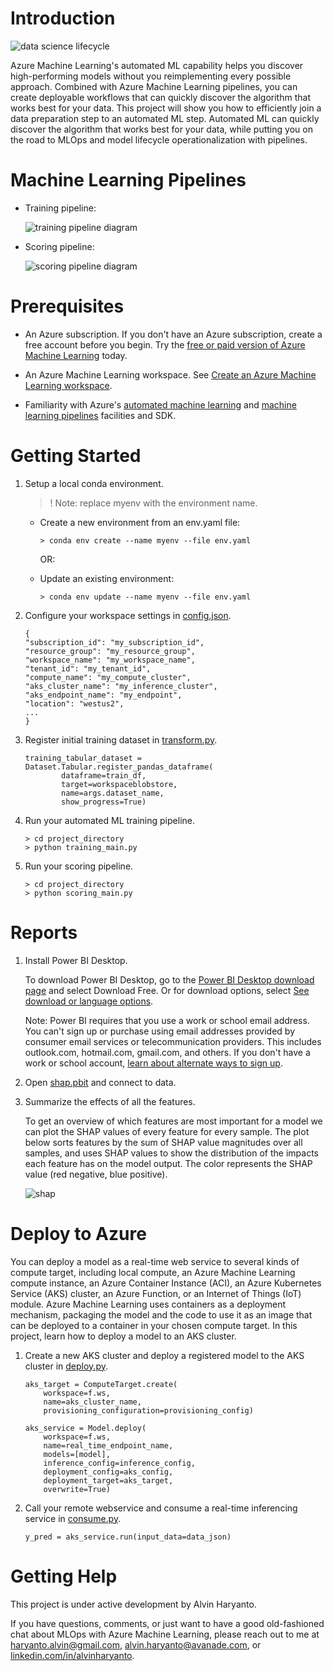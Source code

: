# Introduction
![data science lifecycle](media/data_science_lifecycle.png)

Azure Machine Learning's automated ML capability helps you discover high-performing models without you reimplementing every possible approach. Combined with Azure Machine Learning pipelines, you can create deployable workflows that can quickly discover the algorithm that works best for your data. This project will show you how to efficiently join a data preparation step to an automated ML step. Automated ML can quickly discover the algorithm that works best for your data, while putting you on the road to MLOps and model lifecycle operationalization with pipelines.

# Machine Learning Pipelines
* Training pipeline:

    ![training pipeline diagram](media/training_pipeline.png)

* Scoring pipeline:
    
    ![scoring pipeline diagram](media/scoring_pipeline.png)

# Prerequisites

* An Azure subscription. If you don't have an Azure subscription, create a free account before you begin. Try the [free or paid version of Azure Machine Learning](https://azure.microsoft.com/free/) today.

* An Azure Machine Learning workspace. See [Create an Azure Machine Learning workspace](https://docs.microsoft.com/en-us/azure/machine-learning/how-to-manage-workspace?tabs=python).  

* Familiarity with Azure's [automated machine learning](https://docs.microsoft.com/en-us/azure/machine-learning/concept-automated-ml) and [machine learning pipelines](https://docs.microsoft.com/en-us/azure/machine-learning/concept-ml-pipelines) facilities and SDK.

# Getting Started
1. Setup a local conda environment.

    > ! Note: replace myenv with the environment name.
    - Create a new environment from an env.yaml file:

        `> conda env create --name myenv --file env.yaml`
    
        OR:
    - Update an existing environment:

        `> conda env update --name myenv --file env.yaml`

2. Configure your workspace settings in [config.json](config.json).

    ```
    {
    "subscription_id": "my_subscription_id",
    "resource_group": "my_resource_group",
    "workspace_name": "my_workspace_name",
    "tenant_id": "my_tenant_id",
    "compute_name": "my_compute_cluster",
    "aks_cluster_name": "my_inference_cluster",
    "aks_endpoint_name": "my_endpoint",
    "location": "westus2",
    ...
    }
    ```

3. Register initial training dataset in [transform.py](src/training_pipes/transform/transform.py).
    ```
    training_tabular_dataset = Dataset.Tabular.register_pandas_dataframe(
            dataframe=train_df,
            target=workspaceblobstore,
            name=args.dataset_name,
            show_progress=True)
    ```

4. Run your automated ML training pipeline.

    ```
    > cd project_directory
    > python training_main.py
    ```

5. Run your scoring pipeline.

    ```
    > cd project_directory
    > python scoring_main.py
    ```

# Reports
1. Install Power BI Desktop.

    To download Power BI Desktop, go to the [Power BI Desktop download page](https://powerbi.microsoft.com/desktop) and select Download Free. Or for download options, select [See download or language options](https://www.microsoft.com/download/details.aspx?id=58494).

    Note: Power BI requires that you use a work or school email address. You can't sign up or purchase using email addresses provided by consumer email services or telecommunication providers. This includes outlook.com, hotmail.com, gmail.com, and others. If you don't have a work or school account, [learn about alternate ways to sign up](https://docs.microsoft.com/en-us/power-bi/enterprise/service-admin-signing-up-for-power-bi-with-a-new-office-365-trial).

2. Open [shap.pbit](reports/shap.pbit) and connect to data.

3. Summarize the effects of all the features.

    To get an overview of which features are most important for a model we can plot the SHAP values of every feature for every sample. The plot below sorts features by the sum of SHAP value magnitudes over all samples, and uses SHAP values to show the distribution of the impacts each feature has on the model output. The color represents the SHAP value (red negative, blue positive).

    ![shap](media/shap.png)

# Deploy to Azure
You can deploy a model as a real-time web service to several kinds of compute target, including local compute, an Azure Machine Learning compute instance, an Azure Container Instance (ACI), an Azure Kubernetes Service (AKS) cluster, an Azure Function, or an Internet of Things (IoT) module. Azure Machine Learning uses containers as a deployment mechanism, packaging the model and the code to use it as an image that can be deployed to a container in your chosen compute target. In this project, learn how to deploy a model to an AKS cluster.

1. Create a new AKS cluster and deploy a registered  model to the AKS cluster in [deploy.py](src/deployment/deploy.py).

    ```
    aks_target = ComputeTarget.create(
        workspace=f.ws,
        name=aks_cluster_name,
        provisioning_configuration=provisioning_config)
    ```

    ```
    aks_service = Model.deploy(
        workspace=f.ws,
        name=real_time_endpoint_name,
        models=[model],
        inference_config=inference_config,
        deployment_config=aks_config,
        deployment_target=aks_target,
        overwrite=True)
    ```

2. Call your remote webservice and consume a real-time inferencing service in [consume.py](src/deployment/consume.py).

    ```
    y_pred = aks_service.run(input_data=data_json)
    ```

# Getting Help
This project is under active development by Alvin Haryanto.

If you have questions, comments, or just want to have a good old-fashioned chat about MLOps with Azure Machine Learning, please reach out to me at haryanto.alvin@gmail.com, alvin.haryanto@avanade.com, or [linkedin.com/in/alvinharyanto](https://www.linkedin.com/in/alvinharyanto).